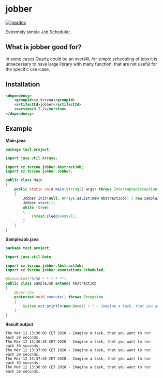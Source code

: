 # jobber
[![javadoc](https://javadoc.io/badge2/cz.tvrzna/jobber/0.2.1/javadoc.svg)](https://javadoc.io/doc/cz.tvrzna/jobber/0.2.2)

Extremely simple Job Scheduler.

## What is jobber good for?
In some cases Quartz could be an overkill, for simple scheduling of jobs it is unnecessary to have large library with many function, that are not useful for the specific use-case.

## Installation
```xml
<dependency>
    <groupId>cz.tvrzna</groupId>
    <artifactId>jobber</artifactId>
    <version>0.2.2</version>
</dependency>
```

## Example

__Main.java__

```java
package test.project;

import java.util.Arrays;

import cz.tvrzna.jobber.AbstractJob;
import cz.tvrzna.jobber.Jobber;

public class Main
{
	public static void main(String[] args) throws InterruptedException
	{
		Jobber.init(null, Arrays.asList(new AbstractJob[] { new SampleJob() }));
		Jobber.start();
		while (true)
		{
			Thread.sleep(99999l);
		}
	}
}
```

__SampleJob.java__

```java
package test.project;

import java.util.Date;

import cz.tvrzna.jobber.AbstractJob;
import cz.tvrzna.jobber.annotations.Scheduled;

@Scheduled("0/30 * * * * *")
public class SampleJob extends AbstractJob
{
	@Override
	protected void execute() throws Exception
	{
		System.out.println(new Date() + " - Imagine a task, that you want to run each 30 seconds.");
	}
}

```

__Result output__

```
Thu Mar 12 13:36:00 CET 2020 - Imagine a task, that you want to run each 30 seconds.
Thu Mar 12 13:36:30 CET 2020 - Imagine a task, that you want to run each 30 seconds.
Thu Mar 12 13:37:00 CET 2020 - Imagine a task, that you want to run each 30 seconds.
Thu Mar 12 13:37:30 CET 2020 - Imagine a task, that you want to run each 30 seconds.
Thu Mar 12 13:38:00 CET 2020 - Imagine a task, that you want to run each 30 seconds.
```
